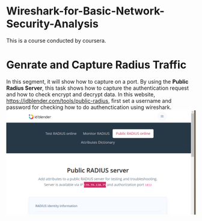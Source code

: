 # Wireshark-for-Basic-Network-Security-Analysis
This is a course conducted by coursera.

# Genrate and Capture Radius Traffic
In this segment, it will show how to capture on a port. By using the **Public Radius Server**, this task shows how to capture the authentication request and how to check encrypt and decrypt data. 
In this website, https://idblender.com/tools/public-radius, first set a username and password for checking how to do authenctication using wireshark. ![alt text](image.png)
